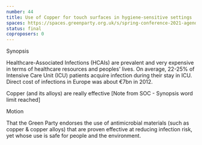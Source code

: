 ```yaml
---
number: 44
title: Use of Copper for touch surfaces in hygiene-sensitive settings
spaces: https://spaces.greenparty.org.uk/s/spring-conference-2021-agenda-forum2/?contentId=77797
status: final
coproposers: 0
---
```

Synopsis


Healthcare-Associated Infections (HCAIs) are prevalent and very expensive in terms of healthcare resources and peoples’ lives. On average, 22-25% of Intensive Care Unit (ICU) patients acquire infection during their stay in ICU. Direct cost of infections in Europe was about €7bn in 2012.


Copper (and its alloys) are really effective [Note from SOC - Synopsis word limit reached]


Motion


That the Green Party endorses the use of antimicrobial materials (such as copper & copper alloys) that are proven effective at reducing infection risk, yet whose use is safe for people and the environment.
